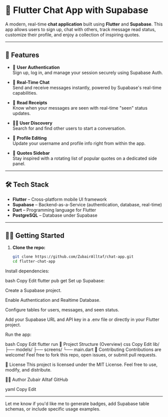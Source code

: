 # 💬 Flutter Chat App with Supabase

A modern, real-time **chat application** built using **Flutter** and **Supabase**. This app allows users to sign up, chat with others, track message read status, customize their profile, and enjoy a collection of inspiring quotes.

---

## 🚀 Features

- 🔐 **User Authentication**  
  Sign up, log in, and manage your session securely using Supabase Auth.

- 💬 **Real-Time Chat**  
  Send and receive messages instantly, powered by Supabase's real-time capabilities.

- 👀 **Read Receipts**  
  Know when your messages are seen with real-time "seen" status updates.

- 🧑‍💼 **User Discovery**  
  Search for and find other users to start a conversation.

- 📝 **Profile Editing**  
  Update your username and profile info right from within the app.

- 📖 **Quotes Sidebar**  
  Stay inspired with a rotating list of popular quotes on a dedicated side panel.

---

## 🛠️ Tech Stack

- **Flutter** – Cross-platform mobile UI framework  
- **Supabase** – Backend-as-a-Service (authentication, database, real-time)  
- **Dart** – Programming language for Flutter  
- **PostgreSQL** – Database under Supabase

---


## 🧑‍💻 Getting Started

1. **Clone the repo:**

   ```bash
   git clone https://github.com/ZubairAlltaf/chat-app.git
   cd flutter-chat-app
Install dependencies:

bash
Copy
Edit
flutter pub get
Set up Supabase:

Create a Supabase project.

Enable Authentication and Realtime Database.

Configure tables for users, messages, and seen status.

Add your Supabase URL and API key in a .env file or directly in your Flutter project.

Run the app:

bash
Copy
Edit
flutter run
📂 Project Structure (Overview)
css
Copy
Edit
lib/
├── models/
├── screens/
└── main.dart
🤝 Contributing
Contributions are welcome! Feel free to fork this repo, open issues, or submit pull requests.

📜 License
This project is licensed under the MIT License.
Feel free to use, modify, and distribute.

🙋‍♂️ Author
Zubair Alltaf
GitHub

yaml
Copy
Edit

---

Let me know if you'd like me to generate badges, add Supabase table schemas, or include specific usage examples.









